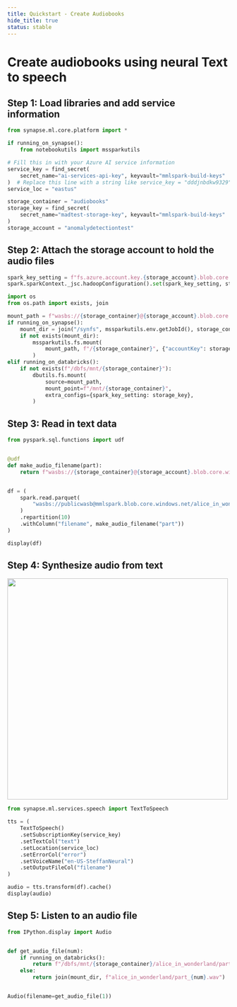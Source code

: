 ```yaml
---
title: Quickstart - Create Audiobooks
hide_title: true
status: stable
---
```

# Create audiobooks using neural Text to speech

## Step 1: Load libraries and add service information


```python
from synapse.ml.core.platform import *

if running_on_synapse():
    from notebookutils import mssparkutils

# Fill this in with your Azure AI service information
service_key = find_secret(
    secret_name="ai-services-api-key", keyvault="mmlspark-build-keys"
)  # Replace this line with a string like service_key = "dddjnbdkw9329"
service_loc = "eastus"

storage_container = "audiobooks"
storage_key = find_secret(
    secret_name="madtest-storage-key", keyvault="mmlspark-build-keys"
)
storage_account = "anomalydetectiontest"
```

## Step 2: Attach the storage account to hold the audio files


```python
spark_key_setting = f"fs.azure.account.key.{storage_account}.blob.core.windows.net"
spark.sparkContext._jsc.hadoopConfiguration().set(spark_key_setting, storage_key)
```


```python
import os
from os.path import exists, join

mount_path = f"wasbs://{storage_container}@{storage_account}.blob.core.windows.net/"
if running_on_synapse():
    mount_dir = join("/synfs", mssparkutils.env.getJobId(), storage_container)
    if not exists(mount_dir):
        mssparkutils.fs.mount(
            mount_path, f"/{storage_container}", {"accountKey": storage_key}
        )
elif running_on_databricks():
    if not exists(f"/dbfs/mnt/{storage_container}"):
        dbutils.fs.mount(
            source=mount_path,
            mount_point=f"/mnt/{storage_container}",
            extra_configs={spark_key_setting: storage_key},
        )
```

## Step 3: Read in text data


```python
from pyspark.sql.functions import udf


@udf
def make_audio_filename(part):
    return f"wasbs://{storage_container}@{storage_account}.blob.core.windows.net/alice_in_wonderland/part_{part}.wav"


df = (
    spark.read.parquet(
        "wasbs://publicwasb@mmlspark.blob.core.windows.net/alice_in_wonderland.parquet"
    )
    .repartition(10)
    .withColumn("filename", make_audio_filename("part"))
)

display(df)
```

## Step 4: Synthesize audio from text

<div>
<img src="https://mmlspark.blob.core.windows.net/graphics/NeuralTTS_hero.jpeg" width="500" />
</div>


```python
from synapse.ml.services.speech import TextToSpeech

tts = (
    TextToSpeech()
    .setSubscriptionKey(service_key)
    .setTextCol("text")
    .setLocation(service_loc)
    .setErrorCol("error")
    .setVoiceName("en-US-SteffanNeural")
    .setOutputFileCol("filename")
)

audio = tts.transform(df).cache()
display(audio)
```

## Step 5: Listen to an audio file


```python
from IPython.display import Audio


def get_audio_file(num):
    if running_on_databricks():
        return f"/dbfs/mnt/{storage_container}/alice_in_wonderland/part_{num}.wav"
    else:
        return join(mount_dir, f"alice_in_wonderland/part_{num}.wav")


Audio(filename=get_audio_file(1))
```
